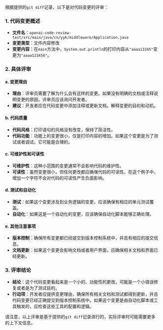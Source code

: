 根据提供的`git diff`记录，以下是对代码变更的评审：

### 1. 代码变更概述
- **文件名**：`openai-code-review-test/src/main/java/cn/yyk/middleware/Application.java`
- **变更类型**：文件内容修改
- **变更内容**：在`main`方法中，`System.out.println`的打印内容从`"aaaa12345"`变更为`"aaaa123456"`。

### 2. 具体评审

#### a. 变更理由
- **理由**：评审员需要了解为什么会有这样的变更。如果没有明确的文档或注释说明变更的原因，评审员应该询问开发者。
- **建议**：开发者应在代码变更中添加注释或更新文档，解释变更的目的和动机。

#### b. 代码质量
- **代码风格**：打印语句的风格没有改变，保持了简洁性。
- **代码功能**：功能上的变更很小，仅是打印内容的增加。如果这个变更是为了测试或者调试，它可能是合理的。

#### c. 可维护性和可读性
- **可维护性**：这种小范围的变更通常不会影响代码的维护性。
- **可读性**：虽然变更很小，但任何更改都应确保代码的可读性。在这个例子中，增加一个字符不会对代码的可读性产生负面影响。

#### d. 测试和自动化
- **测试**：如果这个变更涉及到业务逻辑的变更，应该确保有相应的单元测试覆盖。
- **自动化**：如果这是一个自动化的变更，应该确保自动化脚本能够正确处理。

#### e. 其他注意事项
- **版本控制**：确保所有变更都已经提交到版本控制系统中，并且有相应的提交信息。
- **文档更新**：如果这个变更会影响文档或者用户界面，应确保相关文档和界面已经更新。

### 3. 评审结论
- **结论**：这个代码变更看起来是一个小的、功能性的更改，可能是一个小错误修复或者是为了测试目的。
- **行动项**：开发者应提供变更理由，确保所有相关文档和测试都得到更新，并且代码变更已经正确提交到版本控制系统中。如果这个变更是由自动化脚本或工具触发的，应检查这些工具的配置和逻辑。

请注意，以上评审是基于提供的`git diff`记录进行的，实际评审时可能需要更多的上下文信息。
